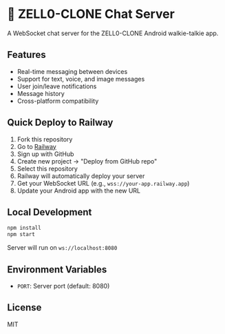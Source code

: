 # 🚀 ZELL0-CLONE Chat Server

A WebSocket chat server for the ZELL0-CLONE Android walkie-talkie app.

## Features

- Real-time messaging between devices
- Support for text, voice, and image messages
- User join/leave notifications
- Message history
- Cross-platform compatibility

## Quick Deploy to Railway

1. Fork this repository
2. Go to [Railway](https://railway.app/)
3. Sign up with GitHub
4. Create new project → "Deploy from GitHub repo"
5. Select this repository
6. Railway will automatically deploy your server
7. Get your WebSocket URL (e.g., `wss://your-app.railway.app`)
8. Update your Android app with the new URL

## Local Development

```bash
npm install
npm start
```

Server will run on `ws://localhost:8080`

## Environment Variables

- `PORT`: Server port (default: 8080)

## License

MIT